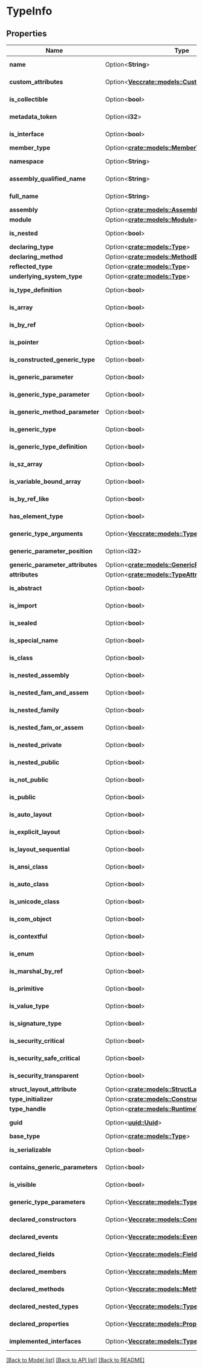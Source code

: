 # TypeInfo

## Properties

Name | Type | Description | Notes
------------ | ------------- | ------------- | -------------
**name** | Option<**String**> |  | [optional][readonly]
**custom_attributes** | Option<[**Vec<crate::models::CustomAttributeData>**](CustomAttributeData.md)> |  | [optional][readonly]
**is_collectible** | Option<**bool**> |  | [optional][readonly]
**metadata_token** | Option<**i32**> |  | [optional][readonly]
**is_interface** | Option<**bool**> |  | [optional][readonly]
**member_type** | Option<[**crate::models::MemberTypes**](MemberTypes.md)> |  | [optional]
**namespace** | Option<**String**> |  | [optional][readonly]
**assembly_qualified_name** | Option<**String**> |  | [optional][readonly]
**full_name** | Option<**String**> |  | [optional][readonly]
**assembly** | Option<[**crate::models::Assembly**](Assembly.md)> |  | [optional]
**module** | Option<[**crate::models::Module**](Module.md)> |  | [optional]
**is_nested** | Option<**bool**> |  | [optional][readonly]
**declaring_type** | Option<[**crate::models::Type**](Type.md)> |  | [optional]
**declaring_method** | Option<[**crate::models::MethodBase**](MethodBase.md)> |  | [optional]
**reflected_type** | Option<[**crate::models::Type**](Type.md)> |  | [optional]
**underlying_system_type** | Option<[**crate::models::Type**](Type.md)> |  | [optional]
**is_type_definition** | Option<**bool**> |  | [optional][readonly]
**is_array** | Option<**bool**> |  | [optional][readonly]
**is_by_ref** | Option<**bool**> |  | [optional][readonly]
**is_pointer** | Option<**bool**> |  | [optional][readonly]
**is_constructed_generic_type** | Option<**bool**> |  | [optional][readonly]
**is_generic_parameter** | Option<**bool**> |  | [optional][readonly]
**is_generic_type_parameter** | Option<**bool**> |  | [optional][readonly]
**is_generic_method_parameter** | Option<**bool**> |  | [optional][readonly]
**is_generic_type** | Option<**bool**> |  | [optional][readonly]
**is_generic_type_definition** | Option<**bool**> |  | [optional][readonly]
**is_sz_array** | Option<**bool**> |  | [optional][readonly]
**is_variable_bound_array** | Option<**bool**> |  | [optional][readonly]
**is_by_ref_like** | Option<**bool**> |  | [optional][readonly]
**has_element_type** | Option<**bool**> |  | [optional][readonly]
**generic_type_arguments** | Option<[**Vec<crate::models::Type>**](Type.md)> |  | [optional][readonly]
**generic_parameter_position** | Option<**i32**> |  | [optional][readonly]
**generic_parameter_attributes** | Option<[**crate::models::GenericParameterAttributes**](GenericParameterAttributes.md)> |  | [optional]
**attributes** | Option<[**crate::models::TypeAttributes**](TypeAttributes.md)> |  | [optional]
**is_abstract** | Option<**bool**> |  | [optional][readonly]
**is_import** | Option<**bool**> |  | [optional][readonly]
**is_sealed** | Option<**bool**> |  | [optional][readonly]
**is_special_name** | Option<**bool**> |  | [optional][readonly]
**is_class** | Option<**bool**> |  | [optional][readonly]
**is_nested_assembly** | Option<**bool**> |  | [optional][readonly]
**is_nested_fam_and_assem** | Option<**bool**> |  | [optional][readonly]
**is_nested_family** | Option<**bool**> |  | [optional][readonly]
**is_nested_fam_or_assem** | Option<**bool**> |  | [optional][readonly]
**is_nested_private** | Option<**bool**> |  | [optional][readonly]
**is_nested_public** | Option<**bool**> |  | [optional][readonly]
**is_not_public** | Option<**bool**> |  | [optional][readonly]
**is_public** | Option<**bool**> |  | [optional][readonly]
**is_auto_layout** | Option<**bool**> |  | [optional][readonly]
**is_explicit_layout** | Option<**bool**> |  | [optional][readonly]
**is_layout_sequential** | Option<**bool**> |  | [optional][readonly]
**is_ansi_class** | Option<**bool**> |  | [optional][readonly]
**is_auto_class** | Option<**bool**> |  | [optional][readonly]
**is_unicode_class** | Option<**bool**> |  | [optional][readonly]
**is_com_object** | Option<**bool**> |  | [optional][readonly]
**is_contextful** | Option<**bool**> |  | [optional][readonly]
**is_enum** | Option<**bool**> |  | [optional][readonly]
**is_marshal_by_ref** | Option<**bool**> |  | [optional][readonly]
**is_primitive** | Option<**bool**> |  | [optional][readonly]
**is_value_type** | Option<**bool**> |  | [optional][readonly]
**is_signature_type** | Option<**bool**> |  | [optional][readonly]
**is_security_critical** | Option<**bool**> |  | [optional][readonly]
**is_security_safe_critical** | Option<**bool**> |  | [optional][readonly]
**is_security_transparent** | Option<**bool**> |  | [optional][readonly]
**struct_layout_attribute** | Option<[**crate::models::StructLayoutAttribute**](StructLayoutAttribute.md)> |  | [optional]
**type_initializer** | Option<[**crate::models::ConstructorInfo**](ConstructorInfo.md)> |  | [optional]
**type_handle** | Option<[**crate::models::RuntimeTypeHandle**](RuntimeTypeHandle.md)> |  | [optional]
**guid** | Option<[**uuid::Uuid**](uuid::Uuid.md)> |  | [optional][readonly]
**base_type** | Option<[**crate::models::Type**](Type.md)> |  | [optional]
**is_serializable** | Option<**bool**> |  | [optional][readonly]
**contains_generic_parameters** | Option<**bool**> |  | [optional][readonly]
**is_visible** | Option<**bool**> |  | [optional][readonly]
**generic_type_parameters** | Option<[**Vec<crate::models::Type>**](Type.md)> |  | [optional][readonly]
**declared_constructors** | Option<[**Vec<crate::models::ConstructorInfo>**](ConstructorInfo.md)> |  | [optional][readonly]
**declared_events** | Option<[**Vec<crate::models::EventInfo>**](EventInfo.md)> |  | [optional][readonly]
**declared_fields** | Option<[**Vec<crate::models::FieldInfo>**](FieldInfo.md)> |  | [optional][readonly]
**declared_members** | Option<[**Vec<crate::models::MemberInfo>**](MemberInfo.md)> |  | [optional][readonly]
**declared_methods** | Option<[**Vec<crate::models::MethodInfo>**](MethodInfo.md)> |  | [optional][readonly]
**declared_nested_types** | Option<[**Vec<crate::models::TypeInfo>**](TypeInfo.md)> |  | [optional][readonly]
**declared_properties** | Option<[**Vec<crate::models::PropertyInfo>**](PropertyInfo.md)> |  | [optional][readonly]
**implemented_interfaces** | Option<[**Vec<crate::models::Type>**](Type.md)> |  | [optional][readonly]

[[Back to Model list]](../README.md#documentation-for-models) [[Back to API list]](../README.md#documentation-for-api-endpoints) [[Back to README]](../README.md)


